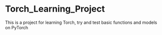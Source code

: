 # Torch_Learning_Project
This is a project for learning Torch, try and test basic functions and models on PyTorch
